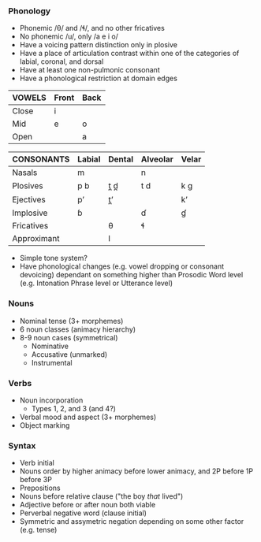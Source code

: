 ### Phonology
- Phonemic /θ/ and /ɬ/, and no other fricatives
- No phonemic /u/, only /a e i o/
- Have a voicing pattern distinction only in plosive
- Have a place of articulation contrast within one of the categories of labial, coronal, and dorsal
- Have at least one non-pulmonic consonant
- Have a phonological restriction at domain edges

| VOWELS | Front | Back |
|---     |---    |---   |
| Close  | i     |      |
| Mid    | e     | o    |
| Open   |       | a    |

| CONSONANTS  | Labial | Dental | Alveolar | Velar |
|---          |---     |---     |---       |---    |
| Nasals      | m      |        | n        |       |
| Plosives    | p b    | t̪ d̪    | t d      | k ɡ   |
| Ejectives   | pʼ     | t̪ʼ     |          | kʼ    |
| Implosive   | ɓ      |        | ɗ        | ɠ     |
| Fricatives  |        | θ      | ɬ        |       |
| Approximant |        | l      |          |       |

- Simple tone system?
- Have phonological changes (e.g. vowel dropping or consonant devoicing) dependant on something higher than Prosodic Word level (e.g. Intonation Phrase level or Utterance level)

### Nouns
- Nominal tense (3+ morphemes)
- 6 noun classes (animacy hierarchy)
- 8-9 noun cases (symmetrical)
    - Nominative
    - Accusative (unmarked)
    - Instrumental

### Verbs
- Noun incorporation
    - Types 1, 2, and 3 (and 4?)
- Verbal mood and aspect (3+ morphemes)
- Object marking

### Syntax
- Verb initial
- Nouns order by higher animacy before lower animacy, and 2P before 1P before 3P
- Prepositions
- Nouns before relative clause ("the boy *that* lived")
- Adjective before or after noun both viable
- Perverbal negative word (clause initial)
- Symmetric and assymetric negation depending on some other factor (e.g. tense)
